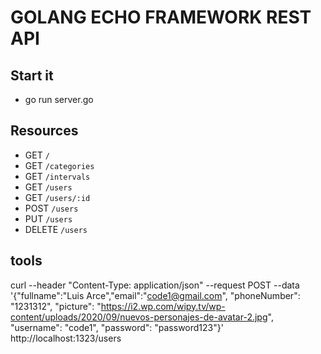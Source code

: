 # GOLANG ECHO FRAMEWORK REST API

## Start it
- go run server.go

## Resources
- GET ```/```
- GET ```/categories```
- GET ```/intervals```
- GET ```/users```
- GET ```/users/:id```
- POST ```/users```
- PUT ```/users```
- DELETE ```/users```

## tools
curl --header "Content-Type: application/json" --request POST --data '{"fullname":"Luis Arce","email":"code1@gmail.com", "phoneNumber": "1231312", "picture": "https://i2.wp.com/wipy.tv/wp-content/uploads/2020/09/nuevos-personajes-de-avatar-2.jpg", "username": "code1", "password": "password123"}' http://localhost:1323/users